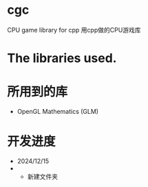 # cgc
CPU game library for cpp
用cpp做的CPU游戏库

# The libraries used.
# 所用到的库
 - OpenGL Mathematics (GLM)

# 开发进度
 - 2024/12/15
 -  - 新建文件夹
